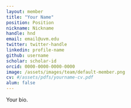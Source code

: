 ```yaml
---
layout: member
title: "Your Name"
position: Position
nickname: Nickname
handle: hnd
email: email@uvm.edu
twitter: twitter-handle
linkedin: profile-name
github: username
scholar: scholar-id
orcid: 0000-0000-0000-0000
image: /assets/images/team/default-member.png
cv: #/assets/pdfs/yourname-cv.pdf
alum: false
---
```

Your bio.
